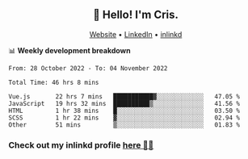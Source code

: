 
<h2 align="center">👋 Hello! I'm Cris.</h2>
<p align="center">
  <a href="https://www.criscunas.dev">Website</a> •
  <a href="https://www.linkedin.com/in/cristophercunas/">LinkedIn</a> •
  <a href="https://www.inlinkd.app">inlinkd</a>
  
</p>


📊 **Weekly development breakdown**
<!--START_SECTION:waka-->

```text
From: 28 October 2022 - To: 04 November 2022

Total Time: 46 hrs 8 mins

Vue.js       22 hrs 7 mins   ███████████▓░░░░░░░░░░░░░   47.05 %
JavaScript   19 hrs 32 mins  ██████████▒░░░░░░░░░░░░░░   41.56 %
HTML         1 hr 38 mins    █░░░░░░░░░░░░░░░░░░░░░░░░   03.50 %
SCSS         1 hr 22 mins    ▓░░░░░░░░░░░░░░░░░░░░░░░░   02.94 %
Other        51 mins         ▒░░░░░░░░░░░░░░░░░░░░░░░░   01.83 %
```

<!--END_SECTION:waka-->

<div> 
  <h3>Check out my inlinkd profile
  <a href="https://www.inlinkd.app/link/cristophercunas">here 👨‍💻</a>
  </h3>
</div>
